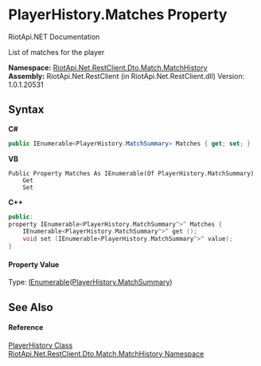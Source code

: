 # PlayerHistory.Matches Property 
RiotApi.NET Documentation 

List of matches for the player

**Namespace:**&nbsp;<a href="c79636f5-9d79-3c46-e4a4-26f17b6e48df">RiotApi.Net.RestClient.Dto.Match.MatchHistory</a><br />**Assembly:**&nbsp;RiotApi.Net.RestClient (in RiotApi.Net.RestClient.dll) Version: 1.0.1.20531

## Syntax

**C#**<br />
``` C#
public IEnumerable<PlayerHistory.MatchSummary> Matches { get; set; }
```

**VB**<br />
``` VB
Public Property Matches As IEnumerable(Of PlayerHistory.MatchSummary)
	Get
	Set
```

**C++**<br />
``` C++
public:
property IEnumerable<PlayerHistory.MatchSummary^>^ Matches {
	IEnumerable<PlayerHistory.MatchSummary^>^ get ();
	void set (IEnumerable<PlayerHistory.MatchSummary^>^ value);
}
```


#### Property Value
Type: <a href="http://msdn2.microsoft.com/en-us/library/9eekhta0" target="_blank">IEnumerable</a>(<a href="9d6443bd-4f3a-50c6-c20f-c0a4a5c63edb">PlayerHistory.MatchSummary</a>)

## See Also


#### Reference
<a href="c74d32c5-b91e-58ca-44e6-16af767f83f4">PlayerHistory Class</a><br /><a href="c79636f5-9d79-3c46-e4a4-26f17b6e48df">RiotApi.Net.RestClient.Dto.Match.MatchHistory Namespace</a><br />